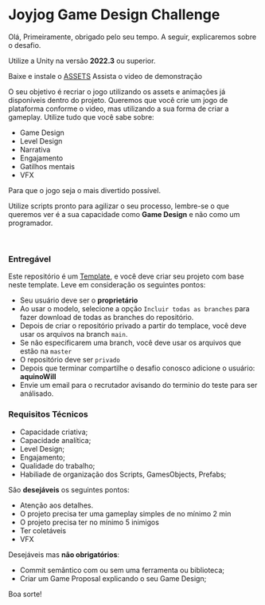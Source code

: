 # Joyjog Game Design Challenge

Olá,
Primeiramente, obrigado pelo seu tempo. A seguir, explicaremos sobre o desafio.

Utilize a Unity na versão **2022.3** ou superior.

Baixe e instale o [ASSETS](https://assetstore.unity.com/packages/2d/characters/sunny-land-103349)
Assista o video de demonstração

O seu objetivo é recriar o jogo utilizando os assets e animações já disponíveis dentro do projeto. Queremos que você crie um jogo de plataforma conforme o video, mas utilizando a sua forma de criar a gameplay. Utilize tudo que você sabe sobre:
  * Game Design
  * Level Design
  * Narrativa
  * Engajamento
  * Gatilhos mentais
  * VFX

Para que o jogo seja o mais divertido possível.

Utilize scripts pronto para agilizar o seu processo, lembre-se o que queremos ver é a sua capacidade como **Game Design** e não como um programador.

&nbsp;

### Entregável

Este repositório é um [Template](https://docs.github.com/en/repositories/creating-and-managing-repositories/creating-a-repository-from-a-template), e você deve criar seu projeto com base neste template. Leve em consideração os seguintes pontos:

- Seu usuário deve ser o **proprietário**
- Ao usar o modelo, selecione a opção `Incluir todas as branches` para fazer download de todas as branches do repositório.
- Depois de criar o repositório privado a partir do templace, você deve usar os arquivos na branch `main`.
- Se não especificarem uma branch, você deve usar os arquivos que estão na `master`
- O repositório deve ser `privado`
- Depois que terminar compartilhe o desafio conosco adicione o usuário: **aquinoWill**
- Envie um email para o recrutador avisando do terminio do teste para ser análisado.

### Requisitos Técnicos
- Capacidade criativa;
- Capacidade analítica;
- Level Design;
- Engajamento;
- Qualidade do trabalho;
- Habiliade de organização dos Scripts, GamesObjects, Prefabs;

São **desejáveis** os seguintes pontos:

- Atenção aos detalhes.
- O projeto precisa ter uma gameplay simples de no mínimo 2 min
- O projeto precisa ter no mínimo 5 inimigos
- Ter coletáveis
- VFX

Desejáveis mas **não obrigatórios**:
- Commit semântico com ou sem uma ferramenta ou biblioteca;
- Criar um Game Proposal explicando o seu Game Design;

Boa sorte!
